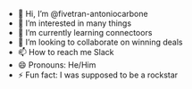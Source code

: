 - 👋 Hi, I’m @fivetran-antoniocarbone
- 👀 I’m interested in many things
- 🌱 I’m currently learning connectoors
- 💞️ I’m looking to collaborate on winning deals
- 📫 How to reach me Slack
- 😄 Pronouns: He/Him
- ⚡ Fun fact: I was supposed to be a rockstar

<!---
fivetran-antoniocarbone/fivetran-antoniocarbone is a ✨ special ✨ repository because its `README.md` (this file) appears on your GitHub profile.
You can click the Preview link to take a look at your changes.
--->
